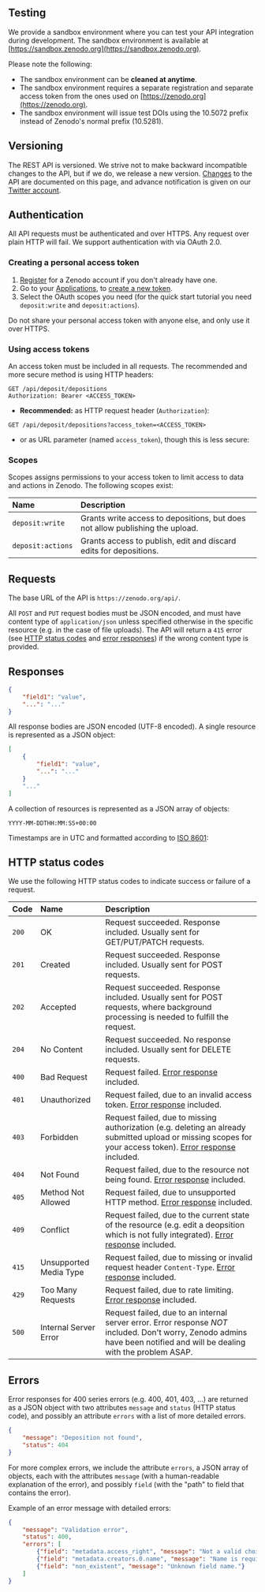 ## Testing

We provide a sandbox environment where you can test your API integration
during development. The sandbox environment is available at
[https://sandbox.zenodo.org](https://sandbox.zenodo.org).

Please note the following:

- The sandbox environment can be **cleaned at anytime**.
- The sandbox environment requires a separate registration and separate access token from the ones used on [https://zenodo.org](https://zenodo.org).
- The sandbox environment will issue test DOIs using the 10.5072 prefix
instead of Zenodo's normal prefix (10.5281).

## Versioning

The REST API is versioned. We strive not to make backward incompatible changes
to the API, but if we do, we release a new version. [Changes](#changes) to the
API are documented on this page, and advance notification is given on our
[Twitter account](https://twitter.com/zenodo_org).

## Authentication

All API requests must be authenticated and over HTTPS. Any request over plain
HTTP will fail. We support authentication with via OAuth 2.0.

### Creating a personal access token

1. [Register](https://zenodo.org/signup) for a Zenodo account if you don't
   already have one.
2. Go to your [Applications](https://zenodo.org/account/settings/applications/),
   to [create a new token](
   https://zenodo.org/account/settings/applications/tokens/new/).
3. Select the OAuth scopes you need (for the quick start tutorial you need
   `deposit:write` and `deposit:actions`).

<aside class="warning">
  Do not share your personal access token with anyone else, and only use it over
  HTTPS.
</aside>

### Using access tokens

An access token must be included in all requests. The recommended and more secure method is using HTTP headers:

```
GET /api/deposit/depositions
Authorization: Bearer <ACCESS_TOKEN>
```

- **Recommended:** as HTTP request header (``Authorization``):

<div class="align-columns"></div>

```
GET /api/deposit/depositions?access_token=<ACCESS_TOKEN>
```

- or as URL parameter (named ``access_token``), though this is less secure:

<div class="align-columns"></div>

### Scopes

Scopes assigns permissions to your access token to limit access to data and
actions in Zenodo. The following scopes exist:

| Name              | Description                                                                   |
|:------------------|:------------------------------------------------------------------------------|
| `deposit:write`   | Grants write access to depositions, but does not allow publishing the upload. |
| `deposit:actions` | Grants access to publish, edit and discard edits for depositions.             |


## Requests

The base URL of the API is `https://zenodo.org/api/`.

All `POST` and `PUT` request bodies must be JSON encoded, and must have content
type of `application/json` unless specified otherwise in the specific resource
(e.g. in the case of file uploads). The API will return a `415` error (see [HTTP
status codes](#http-status-codes) and [error responses](#errors)) if the wrong
content type is provided.

## Responses

```json
{
    "field1": "value",
    "...": "..."
}
```

All response bodies are JSON encoded (UTF-8 encoded). A single resource is
represented as a JSON object:

<div class="align-columns"></div>

```json
[
    {
        "field1": "value",
        "...": "..."
    }
    "..."
]
```

A collection of resources is represented as a JSON array of objects:

<div class="align-columns"></div>

```
YYYY-MM-DDTHH:MM:SS+00:00
```

Timestamps are in UTC and formatted according to [ISO
8601](http://en.wikipedia.org/wiki/ISO_8601):

## HTTP status codes

We use the following HTTP status codes to indicate success or failure of a
request.

| Code  | Name                   | Description                                                                                                                                                              |
|:------|:-----------------------|:-------------------------------------------------------------------------------------------------------------------------------------------------------------------------|
| `200` | OK                     | Request succeeded. Response included. Usually sent for GET/PUT/PATCH requests.                                                                                           |
| `201` | Created                | Request succeeded. Response included. Usually sent for POST requests.                                                                                                    |
| `202` | Accepted               | Request succeeded. Response included. Usually sent for POST requests, where background processing is needed to fulfill the request.                                      |
| `204` | No Content             | Request succeeded. No response included. Usually sent for DELETE requests.                                                                                               |
| `400` | Bad Request            | Request failed. [Error response](#errors) included.                                                                                                                      |
| `401` | Unauthorized           | Request failed, due to an invalid access token. [Error response](#errors) included.                                                                                      |
| `403` | Forbidden              | Request failed, due to missing authorization (e.g. deleting an already submitted upload or missing scopes for your access token). [Error response](#errors) included.    |
| `404` | Not Found              | Request failed, due to the resource not being found. [Error response](#errors) included.                                                                                 |
| `405` | Method Not Allowed     | Request failed, due to unsupported HTTP method. [Error response](#errors) included.                                                                                      |
| `409` | Conflict               | Request failed, due to the current state of the resource (e.g. edit a deopsition which is not fully integrated). [Error response](#errors) included.                     |
| `415` | Unsupported Media Type | Request failed, due to missing or invalid request header `Content-Type`. [Error response](#errors) included.                                                             |
| `429` | Too Many Requests      | Request failed, due to rate limiting. [Error response](#errors) included.                                                                                                |
| `500` | Internal Server Error  | Request failed, due to an internal server error. Error response _NOT_ included. Don't worry, Zenodo admins have been notified and will be dealing with the problem ASAP. |


## Errors

Error responses for 400 series errors (e.g. 400, 401, 403, ...) are returned as
a JSON object with two attributes `message` and `status` (HTTP status code), and
possibly an attribute `errors` with a list of more detailed errors.

<div class="align-columns"></div>

```json
{
    "message": "Deposition not found",
    "status": 404
}
```

For more complex errors, we include the attribute `errors`, a JSON array of
objects, each with the attributes `message` (with a human-readable explanation
of the error), and possibly `field` (with the "path" to field that contains
the error).

Example of an error message with detailed errors:

<div class="align-columns"></div>

```json
{
    "message": "Validation error",
    "status": 400,
    "errors": [
        {"field": "metadata.access_right", "message": "Not a valid choice"},
        {"field": "metadata.creators.0.name", "message": "Name is required."},
        {"field": "non_existent", "message": "Unknown field name."}
    ]
}
```
